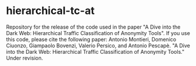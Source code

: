 # hierarchical-tc-at
Repository for the release of the code used in the paper "A Dive into the Dark Web: Hierarchical Traffic Classification of Anonymity Tools".
If you use this code, please cite the following paper: Antonio Montieri, Domenico Ciuonzo, Giampaolo Bovenzi, Valerio Persico, and Antonio Pescapè. "A Dive into the Dark Web: Hierarchical Traffic Classification of Anonymity Tools." Under revision.

